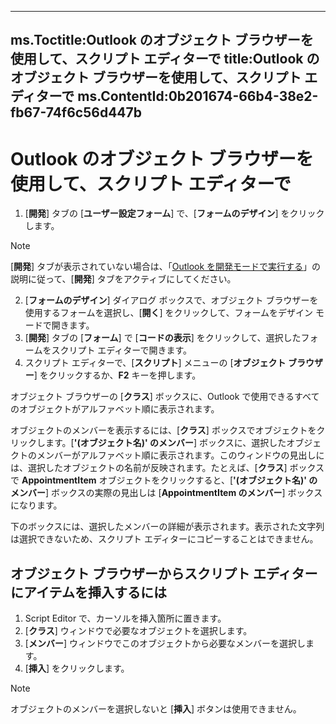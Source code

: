 

---
ms.Toctitle:Outlook のオブジェクト ブラウザーを使用して、スクリプト エディターで
title:Outlook のオブジェクト ブラウザーを使用して、スクリプト エディターで
ms.ContentId:0b201674-66b4-38e2-fb67-74f6c56d447b
---
# Outlook のオブジェクト ブラウザーを使用して、スクリプト エディターで



1. [**開発**] タブの [**ユーザー設定フォーム**] で、[**フォームのデザイン**] をクリックします。

>[!NOTE]
>[**開発**] タブが表示されていない場合は、「[Outlook を開発モードで実行する](8f81b1ce-333d-d9be-2af7-cfc65bf15e22.md)」の説明に従って、[**開発**] タブをアクティブにしてください。


2. [**フォームのデザイン**] ダイアログ ボックスで、オブジェクト ブラウザーを使用するフォームを選択し、[**開く**] をクリックして、フォームをデザイン モードで開きます。
3. [**開発**] タブの [**フォーム**] で [**コードの表示**] をクリックして、選択したフォームをスクリプト エディターで開きます。
4. スクリプト エディターで、[**スクリプト**] メニューの [**オブジェクト ブラウザー**] をクリックするか、**F2** キーを押します。

オブジェクト ブラウザーの [**クラス**] ボックスに、Outlook で使用できるすべてのオブジェクトがアルファベット順に表示されます。



オブジェクトのメンバーを表示するには、[**クラス**] ボックスでオブジェクトをクリックします。[**'(オブジェクト名)' のメンバー**] ボックスに、選択したオブジェクトのメンバーがアルファベット順に表示されます。このウィンドウの見出しには、選択したオブジェクトの名前が反映されます。たとえば、[**クラス**] ボックスで **AppointmentItem** オブジェクトをクリックすると、[**'(オブジェクト名)' のメンバー**] ボックスの実際の見出しは [**AppointmentItem のメンバー**] ボックスになります。



下のボックスには、選択したメンバーの詳細が表示されます。表示された文字列は選択できないため、スクリプト エディターにコピーすることはできません。



## オブジェクト ブラウザーからスクリプト エディターにアイテムを挿入するには

1. Script Editor で、カーソルを挿入箇所に置きます。
2. [**クラス**] ウィンドウで必要なオブジェクトを選択します。
3. [**メンバー**] ウィンドウでこのオブジェクトから必要なメンバーを選択します。
4. [**挿入**] をクリックします。


>[!NOTE]
>オブジェクトのメンバーを選択しないと [**挿入**] ボタンは使用できません。






